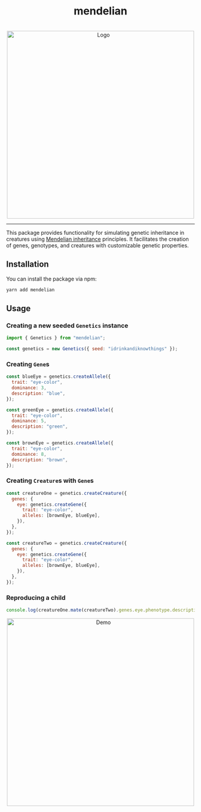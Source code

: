 <div align="center">
  <h1>mendelian</h1>

  <br />

  <img width="500" alt="Logo" src="https://i.imgur.com/Ul6YE78.png">

  <hr />
</div>

This package provides functionality for simulating genetic inheritance in creatures using [Mendelian inheritance](https://en.wikipedia.org/wiki/Mendelian_inheritance) principles. It facilitates the creation of genes, genotypes, and creatures with customizable genetic properties.

## Installation

You can install the package via npm:

```bash
yarn add mendelian
```

## Usage

### Creating a new seeded `Genetics` instance

```javascript
import { Genetics } from "mendelian";

const genetics = new Genetics({ seed: "idrinkandiknowthings" });
```

### Creating `Gene`s

```javascript
const blueEye = genetics.createAllele({
  trait: "eye-color",
  dominance: 3,
  description: "blue",
});

const greenEye = genetics.createAllele({
  trait: "eye-color",
  dominance: 5,
  description: "green",
});

const brownEye = genetics.createAllele({
  trait: "eye-color",
  dominance: 8,
  description: "brown",
});
```

### Creating `Creature`s with `Gene`s

```javascript
const creatureOne = genetics.createCreature({
  genes: {
    eye: genetics.createGene({
      trait: "eye-color",
      alleles: [brownEye, blueEye],
    }),
  },
});

const creatureTwo = genetics.createCreature({
  genes: {
    eye: genetics.createGene({
      trait: "eye-color",
      alleles: [brownEye, blueEye],
    }),
  },
});
```

### Reproducing a child

```javascript
console.log(creatureOne.mate(creatureTwo).genes.eye.phenotype.description); // => brown
```

<div align="center">
  <img width="500" alt="Demo" src="https://i.imgur.com/lJ68rlz.png">
</div>

